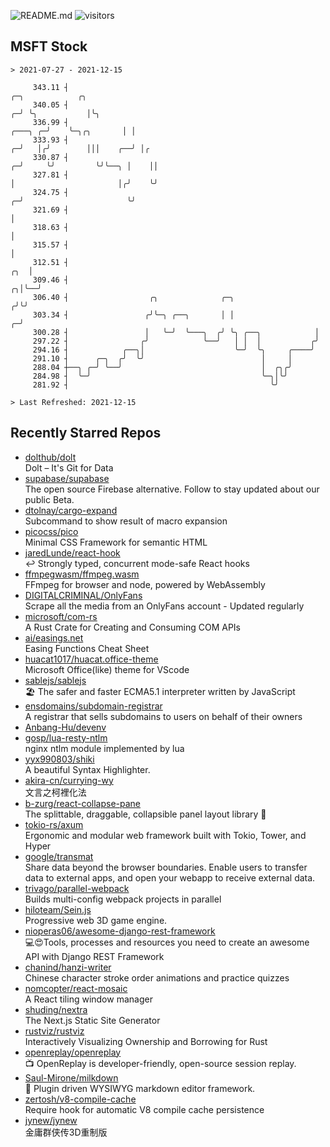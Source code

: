 ![README.md](https://github.com/Gerhut/Gerhut/workflows/README.md/badge.svg)
![visitors](https://visitors.vercel.app/Gerhut/Gerhut?token=8cf69d1f6813d272ef062726b6070c9be4ff72038cfe5a7ded7384a8da65d866)

## MSFT Stock

```
> 2021-07-27 - 2021-12-15

     343.11 ┤                                                                                ╭─╮            ╭╮   
     340.05 ┤                                                                              ╭─╯ ╰╮           │╰╮  
     336.99 ┤                                                                      ╭───╮ ╭─╯    ╰─╮╭╮       │ │  
     333.93 ┤                                                                    ╭─╯   │╭╯        │││    ╭──╯ │╭ 
     330.87 ┤                                                                  ╭─╯     ╰╯         ╰╯╰──╮ │    ││ 
     327.81 ┤                                                                  │                       │╭╯    ╰╯ 
     324.75 ┤                                                                ╭─╯                       ╰╯        
     321.69 ┤                                                                │                                   
     318.63 ┤                                                                │                                   
     315.57 ┤                                                                │                                   
     312.51 ┤                                                            ╭╮  │                                   
     309.46 ┤                                                          ╭╮│╰──╯                                   
     306.40 ┤                  ╭╮              ╭─╮                    ╭╯╰╯                                       
     303.34 ┤                 ╭╯╰─╮ ╭──╮       │ │                  ╭─╯                                          
     300.28 ┤                 │   ╰─╯  ╰───╮  ╭╯ ╰╮ ╭──╮            │                                            
     297.22 ┤                ╭╯            ╰──╯   │ │  │           ╭╯                                            
     294.16 ┤            ╭──╮│                    ╰─╯  ╰╮     ╭────╯                                             
     291.10 ┤      ╭─╮  ╭╯  ╰╯                          │     │                                                  
     288.04 ┼──╮ ╭─╯ ╰──╯                               │  ╭╮╭╯                                                  
     284.98 ┤  ╰─╯                                      ╰─╮│╰╯                                                   
     281.92 ┤                                             ╰╯                                                     

> Last Refreshed: 2021-12-15
```

## Recently Starred Repos

- [dolthub/dolt](https://github.com/dolthub/dolt)  
  Dolt – It's Git for Data
- [supabase/supabase](https://github.com/supabase/supabase)  
  The open source Firebase alternative. Follow to stay updated about our public Beta.
- [dtolnay/cargo-expand](https://github.com/dtolnay/cargo-expand)  
  Subcommand to show result of macro expansion
- [picocss/pico](https://github.com/picocss/pico)  
  Minimal CSS Framework for semantic HTML
- [jaredLunde/react-hook](https://github.com/jaredLunde/react-hook)  
  ↩ Strongly typed, concurrent mode-safe React hooks
- [ffmpegwasm/ffmpeg.wasm](https://github.com/ffmpegwasm/ffmpeg.wasm)  
  FFmpeg for browser and node, powered by WebAssembly
- [DIGITALCRIMINAL/OnlyFans](https://github.com/DIGITALCRIMINAL/OnlyFans)  
  Scrape all the media from an OnlyFans account - Updated regularly
- [microsoft/com-rs](https://github.com/microsoft/com-rs)  
  A Rust Crate for Creating and Consuming COM APIs
- [ai/easings.net](https://github.com/ai/easings.net)  
  Easing Functions Cheat Sheet
- [huacat1017/huacat.office-theme](https://github.com/huacat1017/huacat.office-theme)  
  Microsoft Office(like) theme for VScode
- [sablejs/sablejs](https://github.com/sablejs/sablejs)  
  🏖️ The safer and faster ECMA5.1 interpreter written by JavaScript
- [ensdomains/subdomain-registrar](https://github.com/ensdomains/subdomain-registrar)  
  A registrar that sells subdomains to users on behalf of their owners
- [Anbang-Hu/devenv](https://github.com/Anbang-Hu/devenv)  
- [gosp/lua-resty-ntlm](https://github.com/gosp/lua-resty-ntlm)  
  nginx ntlm module implemented by lua
- [yyx990803/shiki](https://github.com/yyx990803/shiki)  
  A beautiful Syntax Highlighter.
- [akira-cn/currying-wy](https://github.com/akira-cn/currying-wy)  
  文言之柯裡化法
- [b-zurg/react-collapse-pane](https://github.com/b-zurg/react-collapse-pane)  
  The splittable, draggable, collapsible panel layout library 🎉
- [tokio-rs/axum](https://github.com/tokio-rs/axum)  
  Ergonomic and modular web framework built with Tokio, Tower, and Hyper
- [google/transmat](https://github.com/google/transmat)  
  Share data beyond the browser boundaries. Enable users to transfer data to external apps, and open your webapp to receive external data.
- [trivago/parallel-webpack](https://github.com/trivago/parallel-webpack)  
  Builds multi-config webpack projects in parallel
- [hiloteam/Sein.js](https://github.com/hiloteam/Sein.js)  
  Progressive web 3D game engine.
- [nioperas06/awesome-django-rest-framework](https://github.com/nioperas06/awesome-django-rest-framework)  
   💻😍Tools, processes and resources you need to create an awesome API with Django REST Framework
- [chanind/hanzi-writer](https://github.com/chanind/hanzi-writer)  
  Chinese character stroke order animations and practice quizzes
- [nomcopter/react-mosaic](https://github.com/nomcopter/react-mosaic)  
  A React tiling window manager
- [shuding/nextra](https://github.com/shuding/nextra)  
  The Next.js Static Site Generator
- [rustviz/rustviz](https://github.com/rustviz/rustviz)  
  Interactively Visualizing Ownership and Borrowing for Rust
- [openreplay/openreplay](https://github.com/openreplay/openreplay)  
  :tv: OpenReplay is developer-friendly, open-source session replay.
- [Saul-Mirone/milkdown](https://github.com/Saul-Mirone/milkdown)  
  🍼 Plugin driven WYSIWYG  markdown editor framework.
- [zertosh/v8-compile-cache](https://github.com/zertosh/v8-compile-cache)  
  Require hook for automatic V8 compile cache persistence
- [jynew/jynew](https://github.com/jynew/jynew)  
  金庸群侠传3D重制版
